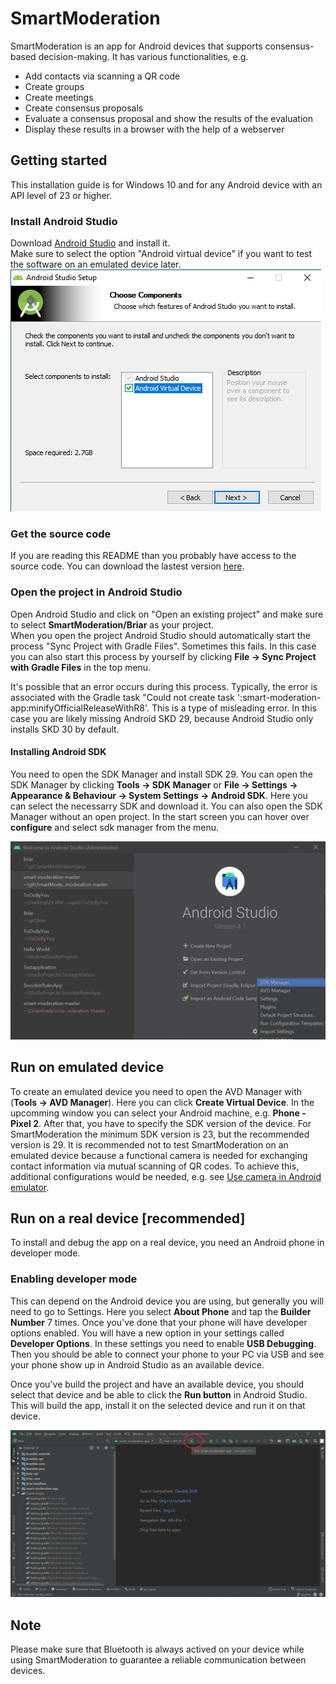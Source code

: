 # SmartModeration

SmartModeration is an app for Android devices that supports consensus-based decision-making. It has various functionalities, e.g. 
* Add contacts via scanning a QR code 
* Create groups
* Create meetings
* Create consensus proposals 
* Evaluate a consensus proposal and show the results of the evaluation
* Display these results in a browser with the help of a webserver

## Getting started

This installation guide is for Windows 10 and for any Android device with an API level of 23 or higher.

### Install Android Studio

Download [Android Studio](https://developer.android.com/studio/ "Android Studio Home") and install it.  
Make sure to select the option "Android virtual device" if you want to test the software on an emulated device later. 
![installationoptions](./extras/android_studio_installation_1.png)  

### Get the source code
If you are reading this README than you probably have access to the source code. You can download the lastest version [here](https://github.com/Danil-Terehov/SmartModeration "Github SmartModeration"). 

### Open the project in Android Studio 
Open Android Studio and click on "Open an existing project" and make sure to select **SmartModeration/Briar** as your project.   
When you open the project Android Studio should automatically start the process "Sync Project with Gradle Files". Sometimes this fails. In this case you can also start this process by yourself by clicking **File -> Sync Project with Gradle Files** in the top menu. 

It's possible that an error occurs during this process. Typically, the error is associated with the Gradle task "Could not create task ':smart-moderation-app:minifyOfficialReleaseWithR8'. This is a type of misleading error. In this case you are likely missing Android SKD 29, because Android Studio only installs SKD 30 by default. 

#### Installing Android SDK
You need to open the SDK Manager and install SDK 29. You can open the SDK Manager by clicking **Tools -> SDK Manager** or **File -> Settings -> Appearance & Behaviour -> System Settings -> Android SDK**. Here you can select the necessarry SDK and download it. You can also open the SDK Manager without an open project. In the start screen you can hover over **configure** and select sdk manager from the menu.

![opensdkmanager](./extras/Android_Studio_SDK_Manager.png)

## Run on emulated device
To create an emulated device you need to open the AVD Manager with (**Tools -> AVD Manager**). Here you can click **Create Virtual Device**. In the upcomming window you can select your Android machine, e.g. **Phone - Pixel 2**. After that, you have to specify the SDK version of the device. For SmartModeration the minimum SDK version is 23, but the recommended version is 29. It is recommended not to test SmartModeration on an emulated device because a functional camera is needed for exchanging contact information via mutual scanning of QR codes. To achieve this, additional configurations would be needed, e.g. see [Use camera in Android emulator](https://stackoverflow.com/questions/2884620/using-camera-in-the-android-emulator "Use camera in Android emulator").

## Run on a real device [recommended]
To install and debug the app on a real device, you need an Android phone in developer mode. 

### Enabling developer mode
This can depend on the Android device you are using, but generally you will need to go to Settings. Here you select **About Phone** and tap the **Builder Number** 7 times. Once you've done that your phone will have developer options enabled. You will have a new option in your settings called **Developer Options**. In these settings you need to enable **USB Debugging**. Then you should be able to connect your phone to your PC via USB and see your phone show up in Android Studio as an available device. 

Once you've build the project and have an available device, you should select that device and be able to click the **Run button** in Android Studio. This will build the app, install it on the selected device and run it on that device.

![](./extras/run_button.png)

## Note

Please make sure that Bluetooth is always actived on your device while using SmartModeration to guarantee a reliable communication between devices. 

